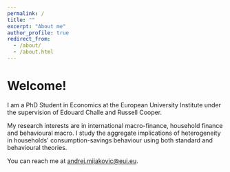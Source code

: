 ```yaml
---
permalink: /
title: ""
excerpt: "About me"
author_profile: true
redirect_from: 
  - /about/
  - /about.html
---
```


# Welcome!

I am a PhD Student in Economics at the European University Institute under the supervision of Edouard Challe and Russell Cooper.

My research interests are in international macro-finance, household finance and behavioural macro. I study the aggregate implications of heterogeneity in households' consumption-savings behaviour using both standard and behavioural theories.

You can reach me at andrej.mijakovic@eui.eu.